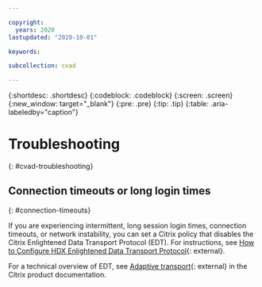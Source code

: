 ```yaml
---

copyright:
  years: 2020
lastupdated: "2020-10-01"

keywords:

subcollection: cvad

---
```


{:shortdesc: .shortdesc}
{:codeblock: .codeblock}
{:screen: .screen}
{:new_window: target="_blank"}
{:pre: .pre}
{:tip: .tip}
{:table: .aria-labeledby="caption"}

# Troubleshooting 
{: #cvad-troubleshooting}

## Connection timeouts or long login times
{: #connection-timeouts}

If you are experiencing intermittent, long session login times, connection timeouts, or network instability, you can set a Citrix policy that disables the Citrix Enlightened Data Transport Protocol (EDT). For instructions, see [How to Configure HDX Enlightened Data Transport Protocol](https://support.citrix.com/article/CTX220732){: external}.

For a technical overview of EDT, see [Adaptive transport](https://docs.citrix.com/en-us/citrix-virtual-apps-desktops/technical-overview/hdx/adaptive-transport.html){: external} in the Citrix product documentation. 
